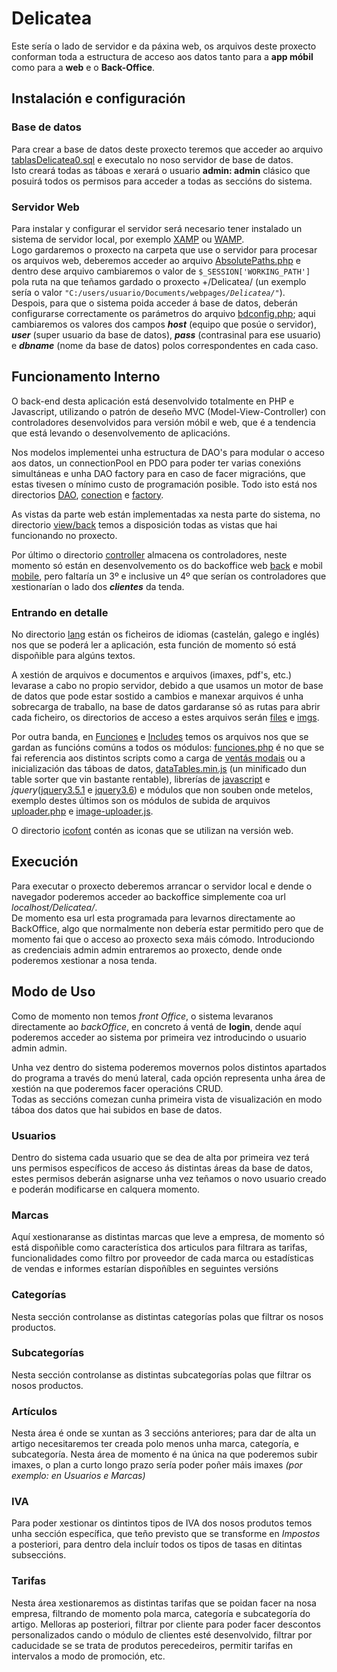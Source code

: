 # Delicatea

Este sería o lado de servidor e da páxina web, os arquivos deste proxecto conforman toda a estructura de acceso aos datos tanto para a __app móbil__ como para a __web__ e o __Back-Office__.

## Instalación e configuración

### Base de datos

Para crear a base de datos deste proxecto teremos que acceder ao arquivo [tablasDelicatea0.sql](./%23ignorant/CreacionBD/tablasDelicatea0.sql) e executalo no noso servidor de base de datos.  
Isto creará todas as táboas e xerará o usuario __admin: admin__ clásico que posuirá todos os permisos para acceder a todas as seccións do sistema.

### Servidor Web

Para instalar y configurar el servidor será necesario tener instalado un sistema de servidor local, por exemplo [XAMP](https://www.apachefriends.org/es/download.html) ou [WAMP](https://sourceforge.net/projects/wampserver/files/).</br>
Logo gardaremos o proxecto na carpeta que use o servidor para procesar os arquivos web, deberemos acceder ao arquivo [AbsolutePaths.php](paths/AbsolutePaths.php) e dentro dese arquivo cambiaremos o valor de ``` $_SESSION['WORKING_PATH'] ``` pola ruta na que teñamos gardado o proxecto +/Delicatea/ (un exemplo sería o valor ```"C:/users/usuario/Documents/webpages```*```/Delicatea/"```*).  
Despois, para que o sistema poida acceder á base de datos, deberán configurarse correctamente os parámetros do arquivo [bdconfig.php](conection/bdconfig.php); aqui cambiaremos os valores dos campos __*host*__ (equipo que posúe o servidor), __*user*__ (super usuario da base de datos),  __*pass*__ (contrasinal para ese usuario) e __*dbname*__ (nome da base de datos) polos correspondentes en cada caso.

## Funcionamento Interno

O back-end desta aplicación está desenvolvido totalmente en PHP e Javascript, utilizando o patrón de deseño MVC (Model-View-Controller) con controladores desenvolvidos para versión móbil e web, que é a tendencia que está levando o desenvolvemento de aplicacións.

Nos modelos implementei unha estructura de DAO's para modular o acceso aos datos, un connectionPool en PDO para poder ter varias conexións simultáneas e unha DAO factory para en caso de facer migracións, que estas tivesen o mínimo custo de programación posible. 
Todo isto está nos directorios [DAO](model/DAO), [conection](conection/.) e [factory](model/DAO/factory).

As vistas da parte web están implementadas xa nesta parte do sistema, no directorio [view/back](view/back) temos a disposición todas as vistas que hai funcionando no proxecto.  

Por último o directorio [controller](controller) almacena os controladores, neste momento só están en desenvolvemento os do backoffice web [back](controller/back/) e mobil [mobile](controller/mobile/), pero faltaría un 3º e inclusive un 4º que serían os controladores que xestionarían o lado dos ***clientes*** da tenda.

### Entrando en detalle

No directorio [lang](lang) están os ficheiros de idiomas (castelán, galego e inglés) nos que se poderá ler a aplicación, esta función de momento só está dispoñible para algúns textos.

A xestión de arquivos e documentos e arquivos (imaxes, pdf's, etc.) levarase a cabo no propio servidor, debido a que usamos un motor de base de datos que pode estar sostido a cambios e manexar arquivos é unha sobrecarga de traballo, na base de datos gardaranse só as rutas para abrir cada ficheiro, os directorios de acceso a estes arquivos serán [files](files) e [imgs](imgs).

Por outra banda, en [Funciones](Funciones) e [Includes](Includes) temos os arquivos nos que se gardan as funcións comúns a todos os módulos: [funciones.php](Funciones/funciones.php) é no que se fai referencia aos distintos scripts como a carga de [ventás modais](Includes/modal.php) ou a inicialización das táboas de datos, [dataTables.min.js](Includes/DataTables/dataTables.min.js) (un minificado dun table sorter que vin bastante rentable), librerías de [javascript](Includes/js/) e _jquery_([jquery3.5.1](Includes/jquery-3.5.1.js) e [jquery3.6](Includes/jquery3.6.js)) e módulos que non souben onde metelos, exemplo destes últimos son os módulos de subida de arquivos [uploader.php](Funciones/uploader.php) e [image-uploader.js](Funciones/image-uploader.js).

O directorio [icofont](icofont) contén as iconas que se utilizan na versión web. 

## Execución  

Para executar o proxecto deberemos arrancar o servidor local e dende o navegador poderemos acceder ao backoffice simplemente coa url *localhost/Delicatea/*.  
De momento esa url esta programada para levarnos directamente ao BackOffice, algo que normalmente non debería estar permitido pero que de momento fai que o acceso ao proxecto sexa máis cómodo.
Introduciondo as credenciais admin admin entraremos ao proxecto, dende onde poderemos xestionar a nosa tenda.

## Modo de Uso

Como de momento non temos *front Office*, o sistema levaranos directamente ao *backOffice*, en concreto á ventá de __login__, dende aquí poderemos acceder ao sistema por primeira vez introducindo o usuario admin admin.

Unha vez dentro do sistema poderemos movernos polos distintos apartados do programa a través do menú lateral, cada opción representa unha área de xestión na que poderemos facer operacións CRUD.  
Todas as seccións comezan cunha primeira vista de visualización en modo táboa dos datos que hai subidos en base de datos.

### Usuarios

Dentro do sistema cada usuario que se dea de alta por primeira vez terá uns permisos específicos de acceso ás distintas áreas da base de datos, estes permisos deberán asignarse unha vez teñamos o novo usuario creado e poderán modificarse en calquera momento.

### Marcas

Aquí xestionaranse as distintas marcas que leve a empresa, de momento só está dispoñible como característica dos articulos para filtrara as tarifas, funcionalidades como filtro por proveedor de cada marca ou estadísticas de vendas e informes estarían dispoñíbles en seguintes versións

### Categorías

Nesta sección controlanse as distintas categorías polas que filtrar os nosos productos.

### Subcategorías

Nesta sección controlanse as distintas subcategorías polas que filtrar os nosos productos.

### Artículos

Nesta área é onde se xuntan as 3 seccións anteriores; para dar de alta un artigo necesitaremos ter creada polo menos unha marca, categoría, e subcategoría.
Nesta área de momento é na única na que poderemos subir imaxes, o plan a curto longo prazo sería poder poñer máis imaxes *(por exemplo: en Usuarios e Marcas)*

### IVA

Para poder xestionar os dintintos tipos de IVA dos nosos produtos temos unha sección específica, que teño previsto que se transforme en *Impostos* a posteriori, para dentro dela incluír todos os tipos de tasas en ditintas subseccións.

### Tarifas

Nesta área xestionaremos as distintas tarifas que se poidan facer na nosa empresa, filtrando de momento pola marca, categoría e subcategoría do artigo.
Melloras ap posteriori, filtrar por cliente para poder facer descontos personalizados cando o módulo de clientes esté desenvolvido, filtrar por caducidade se se trata de produtos perecedeiros, permitir tarifas en intervalos a modo de promoción, etc.
